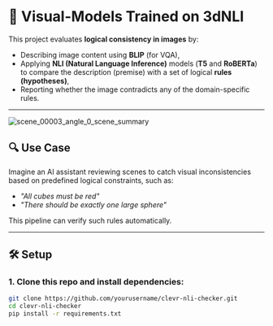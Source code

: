 # 🚦 Visual-Models Trained on 3dNLI

This project evaluates **logical consistency in images** by:
- Describing image content using **BLIP** (for VQA),
- Applying **NLI (Natural Language Inference)** models (**T5** and **RoBERTa**) to compare the description (premise) with a set of logical **rules (hypotheses)**,
- Reporting whether the image contradicts any of the domain-specific rules.

---
![scene_00003_angle_0_scene_summary](https://github.com/user-attachments/assets/76c03588-46d7-4ed2-88b2-e0ba7b8e2d9e)

## 🔍 Use Case

Imagine an AI assistant reviewing scenes to catch visual inconsistencies based on predefined logical constraints, such as:
- _"All cubes must be red"_
- _"There should be exactly one large sphere"_

This pipeline can verify such rules automatically.

---

## 🛠️ Setup

### 1. Clone this repo and install dependencies:

```bash
git clone https://github.com/yourusername/clevr-nli-checker.git
cd clevr-nli-checker
pip install -r requirements.txt
